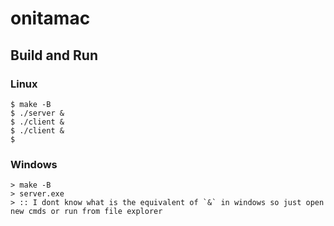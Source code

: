 # onitamac
## Build and Run
### Linux
```console
$ make -B
$ ./server &
$ ./client &
$ ./client &
$
```
### Windows
```console
> make -B
> server.exe
> :: I dont know what is the equivalent of `&` in windows so just open new cmds or run from file explorer
```